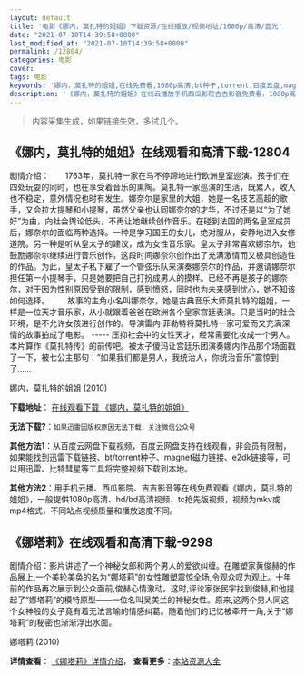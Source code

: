 ```yaml
---
layout: default
title: '电影《娜内，莫扎特的姐姐》下载资源/在线播放/视频地址/1080p/高清/蓝光'
date: "2021-07-10T14:39:58+0800"
last_modified_at: "2021-07-10T14:39:58+0800"
permalink: /12804/
categories: 电影
cover:
tags: 电影
keywords: '娜内，莫扎特的姐姐,在线免费看,1080p高清,bt种子,torrent,百度云盘,magnet,磁力链,迅雷下载资源'
description: '《娜内，莫扎特的姐姐》在线云播放手机西瓜影院吉吉影音免费看，1080p高清bd/hd未删减完整版和tc抢先枪版，mkv/mp4格式，附带bt/torrent种子、magnet/磁力链、百度云盘、网盘资源迅雷下载链接'
---
```


>内容采集生成，如果链接失效，多试几个。


## 《娜内，莫扎特的姐姐》在线观看和高清下载-12804

剧情介绍：　　1763年，莫扎特一家在马不停蹄地进行欧洲皇室巡演。孩子们在四处玩耍的同时，也在享受着音乐的熏陶。莫扎特一家巡演的生活，既累人，收入也不稳定，意外情况也时有发生。娜奈尔是家里的大姐，她是一名技艺高超的歌手，又会拉大提琴和小提琴，虽然父亲也认同娜奈尔的才华，不过还是以“为了她好”为由，向社会舆论低头，不再让她继续创作音乐。在碰到法国的两名皇室成员后，娜奈尔的面临两种选择。一种是学习国王的女儿，绝对服从，安静地进入女修道院。另一种是听从皇太子的建议，成为女性音乐家。皇太子非常喜欢娜奈尔，他鼓励娜奈尔继续进行音乐创作，这段时间娜奈尔创作出了充满激情而又极具创造性的作品。为此，皇太子私下雇了一个管弦乐队来演奏娜奈尔的作品，并邀请娜奈尔担任第一小提琴手，只是她要把自己打扮成男人的摸样。已经不再是孩子的娜奈尔，对于因为性别原因受到的限制，感到愤怒，同时也为未来感到忧心，她不知该如何选择。 　　故事的主角小名叫娜奈尔，她是古典音乐大师莫扎特的姐姐，一样是一位天才音乐家，从小就跟着爸爸在欧洲各个皇家宫廷表演。只是当时的社会环境，是不允许女孩进行创作的。导演雷内·菲勒特将莫扎特一家可爱而又充满深情的故事拍成了电影。 ----- 压抑社会中的女性天才，经常需要化妆成一个男人。本片算作《莫扎特传》的前传吧。被太子傻玛让宫廷乐团演奏娜内作品那个场面戳了一下，被七公主那句：“如果我们都是男人，我统治人，你统治音乐”震惊到了……


娜内，莫扎特的姐姐 (2010)

**下载地址**： [在线观看下载 《娜内，莫扎特的姐姐》](https://www.btbtdy.me/btdy/dy6499.html) 


**无法下载?**：`如果迅雷因版权原因无法下载，关注微信公众号 `

**其他方法1**：从百度云网盘下载视频，百度云网盘支持在线观看，非会员有限制，如果能找到迅雷下载链接、bt/torrent种子、magnet磁力链接、e2dk链接等，可以用迅雷、比特彗星等工具将完整视频下载到本地。

**其他方法2**：用手机云播、西瓜影院、吉吉影音等在线免费观看《娜内，莫扎特的姐姐》，一般提供1080p高清、hd/bd高清视频、tc抢先版视频，视频为mkv或mp4格式，不同站点视频质量和播放速度不同。


## 《娜塔莉》在线观看和高清下载-9298

剧情介绍：影片讲述了一个神秘女郎和两个男人的爱欲纠缠。在雕塑家黄俊赫的作品展上,一个美轮美奂的名为“娜塔莉”的女性雕塑震惊全场,令观众叹为观止。十年前的作品再次展示到公众面前,俊赫心情激动。这时,评论家张民宇找到俊赫,和他提起了“娜塔莉”的模特原型——一位名叫吴美兰的神秘女性。原来,这两个男人同这个女神般的女子竟有着无法言喻的情感纠葛。随着他们的记忆被牵开一角,关于“娜塔莉”的秘密也渐渐浮出水面。


娜塔莉 (2010)

**详情查看**： [《娜塔莉》详情介绍](/movie/9298/)， **查看更多**：[本站资源大全](/movie/t/all/)

